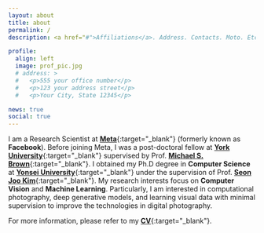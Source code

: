 ```yaml
---
layout: about
title: about
permalink: /
description: <a href="#">Affiliations</a>. Address. Contacts. Moto. Etc.

profile:
  align: left
  image: prof_pic.jpg
  # address: >
  #   <p>555 your office number</p>
  #   <p>123 your address street</p>
  #   <p>Your City, State 12345</p>

news: true
social: true
---
```


I am a Research Scientist at [**Meta**](https://about.facebook.com/meta){:target="\_blank"} (formerly known as **Facebook**). Before joining Meta, I was a post-doctoral fellow at [**York University**](https://www.yorku.ca){:target="\_blank"} supervised by Prof. [**Michael S. Brown**](http://www.cse.yorku.ca/~mbrown){:target="\_blank"}. I obtained my Ph.D degree in **Computer Science** at [**Yonsei University**](https://www.yonsei.ac.kr){:target="\_blank"} under the supervision of Prof. [**Seon Joo Kim**](https://sites.google.com/site/seonjookim){:target="\_blank"}. My research interests focus on **Computer Vision** and **Machine Learning**. Particularly, I am interested in computational photography, deep generative models, and learning visual data with minimal supervision to improve the technologies in digital photography.

For more information, please refer to my [**CV**](assets/pdf/CV_SeonghyeonNam.pdf){:target="\_blank"}.
